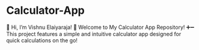 # Calculator-App
🌟 Hi, I’m Vishnu Elaiyaraja!  🌟 Welcome to My Calculator App Repository! ➕➖   This project features a simple and intuitive calculator app designed for quick calculations on the go!
